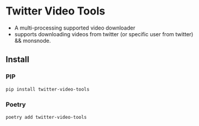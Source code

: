 # Twitter Video Tools

- A multi-processing supported video downloader
- supports downloading videos from twitter (or specific user from twitter) && monsnode.

## Install

### PIP

```sh
pip install twitter-video-tools
```

### Poetry

```sh
poetry add twitter-video-tools
```
